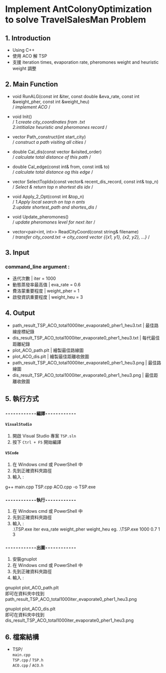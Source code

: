 # Implement AntColonyOptimization to solve TravelSalesMan Problem

## 1. Introduction
- Using C++
- 使用 ACO 解 TSP
- 支援 iteration times, evaporation rate, pheromones weight and heuristic weight 調整

## 2. Main Function
- void RunALG(const int &iter, 
	const double &eva_rate, 
	const int &weight_pher, 
	const int &weight_heu)         
    / *implement ACO* /

- void Init()   
/ *1.create city_coordinates from .txt    
2.intitialize heuristic and pheromones record* /
- vector<int> Path_construct(int start_city)                
/ *construct a path visiting all cities* /
- double Cal_dis(const vector<int> &visited_order)                
/ *calculate total distance of this path* /
- double Cal_edge(const int& from, const int& to)                
/ *calculate total distance og this edge* /
- vector<int> SelectTopIdx(const vector<double>& recent_dis_record, const int& top_n)                
/ *Select & return top n shortest dis idx* /
- void Apply_2_Opt(const int &top_n)                
/ *1.Apply local search on top n ants    
2.update shortest_path and shortes_dis* /
- void Update_pheromones()                
/ *update pheromones level for next iter* /
- vector<pair<int, int>> ReadCityCoord(const string& filename)                
/ *transfer city_coord.txt -> city_coord vector {{x1, y1}, {x2, y2}, ...}* /

## 3. Input
### command_line argument :
- 迭代次數 | iter = 1000
- 動態蒸發率最高值 | eva_rate = 0.6
- 費洛蒙重要程度 | weight_pher = 1
- 啟發資訊重要程度 | weight_heu = 3

## 4. Output
- path_result_TSP_ACO_total1000iter_evaporate0_pher1_heu3.txt | 最佳路線座標紀錄
- dis_result_TSP_ACO_total1000iter_evaporate0_pher1_heu3.txt | 每代最佳距離紀錄
- plot_ACO_path.plt | 繪製最佳路線圖
- plot_ACO_dis.plt | 繪製最佳距離收斂圖
- path_result_TSP_ACO_total1000iter_evaporate0_pher1_heu3.png | 最佳路線圖
- dis_result_TSP_ACO_total1000iter_evaporate0_pher1_heu3.png | 最佳距離收斂圖

## 5. 執行方式
### `------------編譯------------`
#### `VisualStudio`
1. 開啟 Visual Studio 專案 `TSP.sln`
2. 按下 `Ctrl + F5` 開始編譯

#### `VSCode`
1. 在 Windows cmd 或 PowerShell 中
2. 先到正確資料夾路徑
3. 輸入 :

g++ main.cpp TSP.cpp ACO.cpp -o TSP.exe


### `------------執行------------`

1. 在 Windows cmd 或 PowerShell 中
2. 先到正確資料夾路徑
3. 輸入 :   
.\TSP.exe iter eva_rate weight_pher weight_heu 
eg. 
.\TSP.exe 1000 0.7 1 3

### `------------出圖------------`

1. 安裝gnuplot
2. 在 Windows cmd 或 PowerShell 中
3. 先到正確資料夾路徑
4. 輸入 : 

gnuplot plot_ACO_path.plt   
即可在資料夾中找到 
path_result_TSP_ACO_total1000iter_evaporate0_pher1_heu3.png

gnuplot plot_ACO_dis.plt   
即可在資料夾中找到
dis_result_TSP_ACO_total1000iter_evaporate0_pher1_heu3.png

## 6. 檔案結構
- TSP/   
`main.cpp`   
`TSP.cpp` / `TSP.h`      
`ACO.cpp` / `ACO.h`   